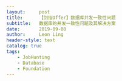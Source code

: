 ```yaml
---
layout:     post
title:      【剑指Offer】数据库并发一致性问题
subtitle:   数据库的并发一致性问题及其解决方案
date:       2019-09-08
author:     Leon Ling
header-style: text
catalog: true
tags:
    - JobHunting
    - Database
    - Foundation
---
```


